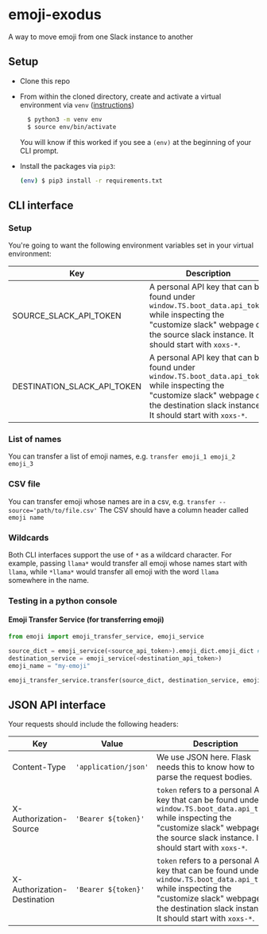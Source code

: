 # emoji-exodus

A way to move emoji from one Slack instance to another

## Setup

- Clone this repo

- From within the cloned directory, create and activate a virtual environment via `venv` ([instructions](https://packaging.python.org/guides/installing-using-pip-and-virtual-environments/))

  ```sh
    $ python3 -m venv env
    $ source env/bin/activate
  ```
  You will know if this worked if you see a `(env)` at the beginning of your CLI prompt.

- Install the packages via `pip3`:

  ```sh
  (env) $ pip3 install -r requirements.txt
  ```

## CLI interface

### Setup

You're going to want the following environment variables set in your virtual environment:

  | Key  | Description |
  | ------------- | ------------- |
  | SOURCE_SLACK_API_TOKEN  | A personal API key that can be found under `window.TS.boot_data.api_token` while inspecting the "customize slack" webpage of the source slack instance.  It should start with `xoxs-*`. |
  | DESTINATION_SLACK_API_TOKEN  | A personal API key that can be found under `window.TS.boot_data.api_token` while inspecting the "customize slack" webpage of the destination slack instance.  It should start with `xoxs-*`. |

### List of names
You can transfer a list of emoji names, e.g. `transfer emoji_1 emoji_2 emoji_3`

### CSV file
You can transfer emoji whose names are in a csv, e.g. `transfer --source='path/to/file.csv'`
The CSV should have a column header called `emoji name`

### Wildcards
Both CLI interfaces support the use of `*` as a wildcard character. For example,
passing `llama*` would transfer all emoji whose names start with `llama`, while `*llama*` would
transfer all emoji with the word `llama` somewhere in the name.



### Testing in a python console

#### Emoji Transfer Service (for transferring emoji)

```python
from emoji import emoji_transfer_service, emoji_service

source_dict = emoji_service(<source_api_token>).emoji_dict.emoji_dict # don't ask.
destination_service = emoji_service(<destination_api_token>)
emoji_name = "my-emoji"

emoji_transfer_service.transfer(source_dict, destination_service, emoji_name)
```

## JSON API interface

Your requests should include the following headers:

  | Key  | Value | Description |
  | ------------- | ------------- | -------------- |
  | Content-Type | `'application/json'` | We use JSON here.  Flask needs this to know how to parse the request bodies. |
  | X-Authorization-Source | `'Bearer ${token}'` | `token` refers to a personal API key that can be found under `window.TS.boot_data.api_token` while inspecting the "customize slack" webpage of the source slack instance.  It should start with `xoxs-*`. |
  | X-Authorization-Destination  | `'Bearer ${token}'` | `token` refers to a personal API key that can be found under `window.TS.boot_data.api_token` while inspecting the "customize slack" webpage of the destination slack instance.  It should start with `xoxs-*`. |
